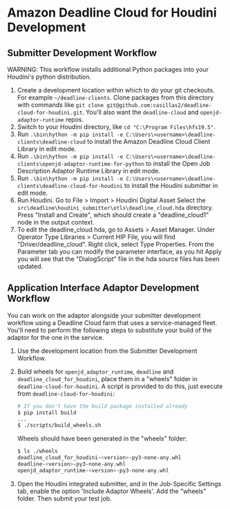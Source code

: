 # Amazon Deadline Cloud for Houdini Development

## Submitter Development Workflow

WARNING: This workflow installs additional Python packages into your Houdini's python distribution.

1. Create a development location within which to do your git checkouts. For example `~/deadline-clients`. Clone packages from this directory with commands like `git clone git@github.com:casillas2/deadline-cloud-for-houdini.git`. You'll also want the `deadline-cloud` and `openjd-adaptor-runtime` repos.
2. Switch to your Houdini directory, like `cd "C:\Program Files\hfs19.5"`.
3. Run `.\bin\hython -m pip install -e C:\Users\<username>\deadline-clients\deadline-cloud` to install the Amazon Deadline Cloud Client Library in edit mode.
4. Run `.\bin\hython -m pip install -e C:\Users\<username>\deadline-clients\openjd-adaptor-runtime-for-python` to install the Open Job Description Adaptor Runtime Library in edit mode.
5. Run `.\bin\hython -m pip install -e C:\Users\<username>\deadline-clients\deadline-cloud-for-houdini` to install the Houdini submitter in edit mode.
6. Run Houdini. Go to File > Import > Houdini Digital Asset Select the `src\deadline\houdini_submitter\otls\deadline_cloud.hda` directory. Press "Install and Create", which should create a "deadline_cloud1" node in the output context.
7. To edit the deadline_cloud hda, go to Assets > Asset Manager. Under Operator Type Libraries > Current HIP File, you will find "Driver/deadline_cloud". Right click, select Type Properties. From the Parameter tab you can modify the parameter interface, as you hit Apply you will see that the "DialogScript" file in the hda source files has been updated.

## Application Interface Adaptor Development Workflow

You can work on the adaptor alongside your submitter development workflow using a Deadline Cloud farm that uses a service-managed fleet. You'll need to perform the following steps to substitute your build of the adaptor for the one in the service.

1. Use the development location from the Submitter Development Workflow.
2. Build wheels for `openjd_adaptor_runtime`, `deadline` and `deadline_cloud_for_houdini`, place them in a "wheels" folder in `deadline-cloud-for-houdini`. A script is provided to do this, just execute from `deadline-cloud-for-houdini`:

   ```bash
   # If you don't have the build package installed already
   $ pip install build
   ...
   $ ./scripts/build_wheels.sh
   ```

   Wheels should have been generated in the "wheels" folder:

   ```bash
   $ ls ./wheels
   deadline_cloud_for_houdini-<version>-py3-none-any.whl
   deadline-<version>-py3-none-any.whl
   openjd_adaptor_runtime-<version>-py3-none-any.whl
   ```

3. Open the Houdini integrated submitter, and in the Job-Specific Settings tab, enable the option 'Include Adaptor Wheels'. Add the "wheels" folder. Then submit your test job.
